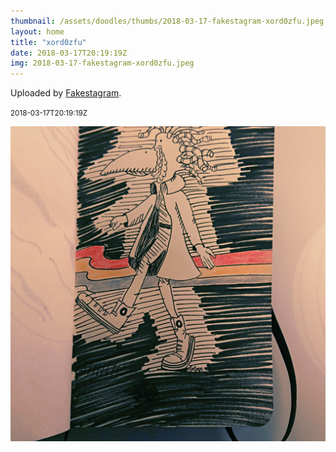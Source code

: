 ```yaml
---
thumbnail: /assets/doodles/thumbs/2018-03-17-fakestagram-xord0zfu.jpeg
layout: home
title: "xord0zfu"
date: 2018-03-17T20:19:19Z
img: 2018-03-17-fakestagram-xord0zfu.jpeg
---
```


Uploaded by [Fakestagram](https://github.com/opyate/fakestagram).

<small>2018-03-17T20:19:19Z</small>

![Uploaded by Fakestagram](2018-03-17-fakestagram-xord0zfu.jpeg)
